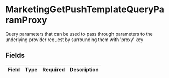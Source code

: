 # MarketingGetPushTemplateQueryParamProxy

Query parameters that can be used to pass through parameters to the underlying provider request by surrounding them with 'proxy' key


## Fields

| Field       | Type        | Required    | Description |
| ----------- | ----------- | ----------- | ----------- |